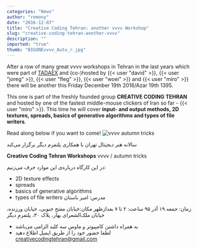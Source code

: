 ```yaml
---
categories: "News"
author: "remony"
date: "2016-12-07"
title: "Creative Coding Tehran: another vvvv Workshop"
slug: "creative-coding-tehran-another-vvvv"
description: ""
imported: "true"
thumb: "BIGONEvvvv_Autu_r.jpg"
---
```



After a row of many great vvvv workshops in Tehran in the last years which were part of [TADAEX](http://www.tadaex.com/) and (co-)hosted by {{< user "david" >}}, {{< user "joreg" >}}, {{< user "fleg" >}}, {{< user "woei" >}} and {{< user "miro" >}} there will be another this Friday December 19th 2016/Azar 19th 1395.

This one is part of the freshly founded group **CREATIVE CODING TEHRAN** and hosted by one of the fastest middle-mouse clickers of Iran so far - {{< user "miro" >}}. This time he will cover **input- and output methods, 2D textures, spreads, basics of generative algorithms and types of file writers**.

Read along below if you want to come!
![vvvv autumn tricks](BIGONEvvvv_Autu_r.jpg) 

سالانه هنر دیجیتال تهران با همکاری پلتفرم دیگر برگزار می‌کند

**Creative Coding Tehran Workshops**
vvvv / autumn tricks

در این کارگاه درباره‌ی این موارد حرف می‌زنیم:
- 2D texture effects
- spreads
- basics of generative algorithms
- types of file writers
مدرس: امیر باستان

زمان: جمعه ۱۹ آذر ۹۵
ساعت: ۲ تا ۷ بعدازظهر
مکان:خیابان مفتح جنوبی، خیابان ورزنده، خیابان ملک‌الشعرای بهار، پلاک ۳۰، پلتفرمِ دیگر 

- به همراه داشتن کامپیوتر و ماوس سه کلید الزامی می‌باشد
- لطفا حضور خود را از طریق ایمیل اطلاع دهید
creativecodingtehran@gmail.com